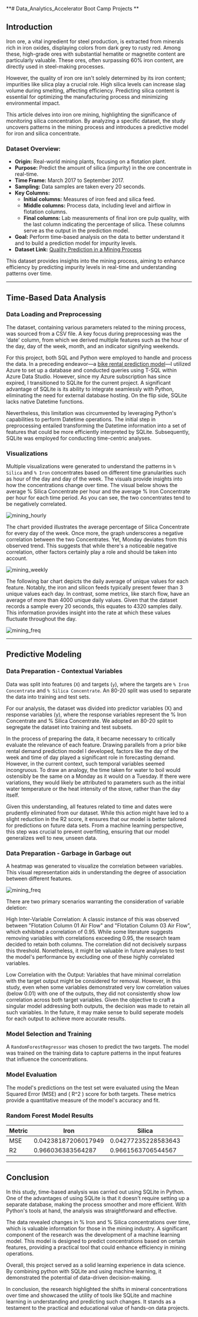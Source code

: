 **# Data_Analytics_Accelerator
Boot Camp Projects
**
## Introduction

Iron ore, a vital ingredient for steel production, is extracted from minerals rich in iron oxides, displaying colors from dark grey to rusty red. Among these, high-grade ores with substantial hematite or magnetite content are particularly valuable. These ores, often surpassing 60% iron content, are directly used in steel-making processes.

However, the quality of iron ore isn't solely determined by its iron content; impurities like silica play a crucial role. High silica levels can increase slag volume during smelting, affecting efficiency. Predicting silica content is essential for optimizing the manufacturing process and minimizing environmental impact.

This article delves into iron ore mining, highlighting the significance of monitoring silica concentration. By analyzing a specific dataset, the study uncovers patterns in the mining process and introduces a predictive model for iron and silica concentrate.

### **Dataset Overview:**
- **Origin:** Real-world mining plants, focusing on a flotation plant.
- **Purpose:** Predict the amount of silica (impurity) in the ore concentrate in real-time.
- **Time Frame:** March 2017 to September 2017.
- **Sampling:** Data samples are taken every 20 seconds.
- **Key Columns:** 
  - **Initial columns:** Measures of iron feed and silica feed.
  - **Middle columns:** Process data, including level and airflow in flotation columns.
  - **Final columns:** Lab measurements of final iron ore pulp quality, with the last column indicating the percentage of silica. These columns serve as the output in the prediction model.
- **Goal:** Perform time-based analysis on the data to better understand it and to build a prediction model for impurity levels.
- **Dataset Link:** [Quality Prediction in a Mining Process](https://www.kaggle.com/edumagalhaes/quality-prediction-in-a-mining-process)

This dataset provides insights into the mining process, aiming to enhance efficiency by predicting impurity levels in real-time and understanding patterns over time.

---

## Time-Based Data Analysis

### Data Loading and Preprocessing
The dataset, containing various parameters related to the mining process, was sourced from a CSV file. A key focus during preprocessing was the 'date' column, from which we derived multiple features such as the hour of the day, day of the week, month, and an indicator signifying weekends.

For this project, both SQL and Python were employed to handle and process the data. In a preceding endeavor—a [bike rental prediction model](https://reidglaze.github.io/posts/Bike-Rental-Predictions/)—I utilized Azure to set up a database and conducted queries using T-SQL within Azure Data Studio. However, since my Azure subscription has since expired, I transitioned to SQLite for the current project. A significant advantage of SQLite is its ability to integrate seamlessly with Python, eliminating the need for external database hosting. On the flip side, SQLite lacks native Datetime functions.

Nevertheless, this limitation was circumvented by leveraging Python's capabilities to perform Datetime operations. The initial step in preprocessing entailed transforming the Datetime information into a set of features that could be more efficiently interpreted by SQLite. Subsequently, SQLite was employed for conducting time-centric analyses.


### Visualizations
Multiple visualizations were generated to understand the patterns in `% Silica` and `% Iron` concentrates based on different time granularities such as hour of the day and day of the week. The visuals provide insights into how the concentrations change over time. The visual below shows the average % Silica Concentrate per hour and the average % Iron Concentrate per hour for each time period. As you can see, the two concentrates tend to be negatively correlated.

![mining_hourly](/assets/images/mining_hourly.png)

The chart provided illustrates the average percentage of Silica Concentrate for every day of the week. Once more, the graph underscores a negative correlation between the two Concentrates. Yet, Monday deviates from this observed trend. This suggests that while there's a noticeable negative correlation, other factors certainly play a role and should be taken into account.

![mining_weekly](/assets/images/mining_weekly.png)

The following bar chart depicts the daily average of unique values for each feature. Notably, the iron and silicon feeds typically present fewer than 3 unique values each day. In contrast, some metrics, like starch flow, have an average of more than 4000 unique daily values. Given that the dataset records a sample every 20 seconds, this equates to 4320 samples daily. This information provides insight into the rate at which these values fluctuate throughout the day.

![mining_freq](/assets/images/mining_freq.png)

---

## Predictive Modeling

### Data Preparation - Contextual Variables
Data was split into features (`X`) and targets (`y`), where the targets are `% Iron Concentrate` and `% Silica Concentrate`. An 80-20 split was used to separate the data into training and test sets.

For our analysis, the dataset was divided into predictor variables (X) and response variables (y), where the response variables represent the % Iron Concentrate and % Silica Concentrate. We adopted an 80-20 split to segregate the dataset into training and test subsets.

In the process of preparing the data, it became necessary to critically evaluate the relevance of each feature. Drawing parallels from a prior bike rental demand prediction model I developed, factors like the day of the week and time of day played a significant role in forecasting demand. However, in the current context, such temporal variables seemed incongruous. To draw an analogy, the time taken for water to boil would ostensibly be the same on a Monday as it would on a Tuesday. If there were variations, they would likely be attributed to parameters such as the initial water temperature or the heat intensity of the stove, rather than the day itself.

Given this understanding, all features related to time and dates were prudently eliminated from our dataset. While this action might have led to a slight reduction in the R2 score, it ensures that our model is better tailored for predictions on future data sets. From a machine learning perspective, this step was crucial to prevent overfitting, ensuring that our model generalizes well to new, unseen data.

### Data Preparation - Garbage in Garbage out

A heatmap was generated to visualize the correlation between variables. This visual representation aids in understanding the degree of association between different features.


![mining_freq](/assets/images/mining_heatmap.png)

There are two primary scenarios warranting the consideration of variable deletion:

High Inter-Variable Correlation: A classic instance of this was observed between "Flotation Column 01 Air Flow" and "Flotation Column 03 Air Flow", which exhibited a correlation of 0.95. While some literature suggests removing variables with correlations exceeding 0.95, the research team decided to retain both columns. The correlation did not decisively surpass this threshold. Nonetheless, it might be valuable in future analyses to test the model's performance by excluding one of these highly correlated variables.

Low Correlation with the Output: Variables that have minimal correlation with the target output might be considered for removal. However, in this study, even when some variables demonstrated very low correlation values (below 0.01) with one of the outputs, they did not consistently show low correlation across both target variables. Given the objective to craft a singular model addressing both outputs, the decision was made to retain all such variables. In the future, it may make sense to build seperate models for each output to achieve more accurate results.


### Model Selection and Training
A `RandomForestRegressor` was chosen to predict the two targets. The model was trained on the training data to capture patterns in the input features that influence the concentrations.

### Model Evaluation
The model's predictions on the test set were evaluated using the Mean Squared Error (MSE) and \( R^2 \) score for both targets. These metrics provide a quantitative measure of the model's accuracy and fit.

### Random Forest Model Results

| Metric   | Iron                      | Silica                    |
|----------|---------------------------|---------------------------|
| MSE      | 0.04238187206017949       | 0.04277235228583643       |
| R2       | 0.966036383564287         | 0.9661563706544567        |


---

## Conclusion

In this study, time-based analysis was carried out using SQLite in Python. One of the advantages of using SQLite is that it doesn't require setting up a separate database, making the process smoother and more efficient. With Python's tools at hand, the analysis was straightforward and effective.

The data revealed changes in % Iron and % Silica concentrations over time, which is valuable information for those in the mining industry. A significant component of the research was the development of a machine learning model. This model is designed to predict concentrations based on certain features, providing a practical tool that could enhance efficiency in mining operations.

Overall, this project served as a solid learning experience in data science. By combining python with SQLite and using machine learning, it demonstrated the potential of data-driven decision-making.

In conclusion, the research highlighted the shifts in mineral concentrations over time and showcased the utility of tools like SQLite and machine learning in understanding and predicting such changes. It stands as a testament to the practical and educational value of hands-on data projects.
